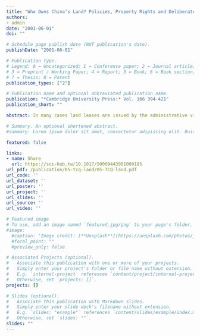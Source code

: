 ```yaml
---
title: "Who Owns China’s Land? Policies, Property Rights and Deliberate Institutional Ambiguity"
authors:
- admin
date: "2001-06-01"
doi: ""

# Schedule page publish date (NOT publication's date).
publishDate: "2001-06-01"

# Publication type.
# Legend: 0 = Uncategorized; 1 = Conference paper; 2 = Journal article;
# 3 = Preprint / Working Paper; 4 = Report; 5 = Book; 6 = Book section;
# 7 = Thesis; 8 = Patent
publication_types: ["2"]

# Publication name and optional abbreviated publication name.
publication: "*Cambridge University Press:* Vol. 166 394-421"
publication_short: ""

abstract: In many cases land leases are issued by the administrative village, while the land belonged to the natural village in the past. It is like the ownership rights to land have been silently stolen from the natural village and vested in a level higher. […] Yet, to date there are not many conflicts, because farmers are not well imbued with the idea of “property.” But problems are sure to arise in the future …Sheng Li, oral communication, 1999. Sheng Li is a senior official within the Bureau of Law and Policy System Reform of the Ministry of Agriculture.

# Summary. An optional shortened abstract.
#summary: Lorem ipsum dolor sit amet, consectetur adipiscing elit. Duis posuere tellus ac convallis placerat. Proin tincidunt magna sed ex sollicitudin condimentum.

featured: false

links:
- name: Share
  url: https://sci-hub.tw/10.1017/S0009443901000195
url_pdf: /publication/05-tcq-land/05-TCQ-land.pdf
url_code: ''
url_dataset: ''
url_poster: ''
url_project: ''
url_slides: ''
url_source: ''
url_video: ''

# Featured image
# To use, add an image named `featured.jpg/png` to your page's folder. 
#image:
  #caption: 'Image credit: [**Unsplash**](https://unsplash.com/photos/jdD8gXaTZsc)'
  #focal_point: ""
  #preview_only: false

# Associated Projects (optional).
#   Associate this publication with one or more of your projects.
#   Simply enter your project's folder or file name without extension.
#   E.g. `internal-project` references `content/project/internal-project/index.md`.
#   Otherwise, set `projects: []`.
projects: []

# Slides (optional).
#   Associate this publication with Markdown slides.
#   Simply enter your slide deck's filename without extension.
#   E.g. `slides: "example"` references `content/slides/example/index.md`.
#   Otherwise, set `slides: ""`.
slides: ""
---
```

